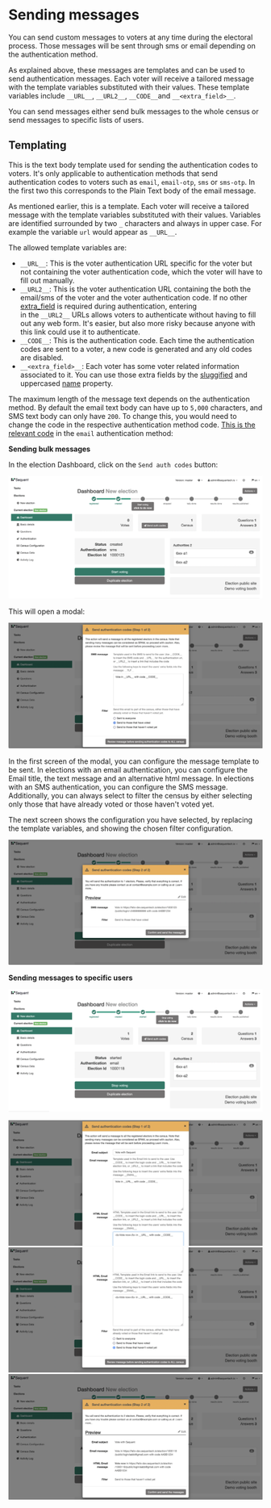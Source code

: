 # Sending messages

You can send custom messages to voters at any time during the electoral process.
Those messages will be sent through sms or email depending on the authentication method.

As explained above, these messages are templates and can be used to send authentication
messages. Each voter will receive a tailored message with the template variables
substituted with their values. These template variables include `__URL__`, `__URL2__`,
`__CODE__`and `__<extra_field>__`.

You can send messages either send bulk messages to the whole census or send messages
to specific lists of users.

## Templating

This is the text body template used for sending the authentication codes to 
voters. It's only applicable to authentication methods that send authentication
codes to voters such as `email`, `email-otp`, `sms` or `sms-otp`. In the first
two this corresponds to the Plain Text body of the email message.

As mentioned earlier, this is a template. Each voter will receive a tailored
message with the template variables substituted with their values. Variables
are identified surrounded by two `_` characters and always in upper case. 
For example the variable `url` would appear as `__URL__`.

The allowed template variables are:
- `__URL__`: This is the voter authentication URL specific for the voter but
not containing the voter authentication code, which the voter will have to fill
out manually.
- `__URL2__`: This is the voter authentication URL containing the 
both the email/sms of the voter and the voter authentication code. If no other
[extra_field](#census-extra_fields) is required during authentication, entering  
in the `__URL2__` URLs allows voters to authenticate without having to fill out 
any web form. It's easier, but also more risky because anyone with this link 
could use it to authenticate.
- `__CODE__`: This is the authentication code. Each time the authentication 
codes are sent to a voter, a new code is generated and any old codes are 
disabled.
- `__<extra_field>__`: Each voter has some voter related information 
associated to it. You can use those extra fields by the 
[sluggified](https://docs.djangoproject.com/en/3.1/ref/utils/#django.utils.text.slugify) 
and uppercased [name](#extra-field-name) property.

The maximum length of the message text depends on the authentication method. By
default the email text body can have up to `5,000` characters, and SMS text
body can only have `200`. To change this, you would need to change the code
in the respective authentication method code. 
[This is the relevant code](https://github.com/sequentech/iam/blob/e9e980f8afd07e32098c487b7a8c3a9b4c5d575a/iam/authmethods/m_email.py#L140) 
in the `email` authentication method:

**Sending bulk messages**

In the election Dashboard, click on the `Send auth codes` button:

![Sms Dashboard](./assets/sms-dashboard.png)

This will open a modal:

![Sms Modal 0](./assets/sms-modal0.png)

In the first screen of the modal, you can configure the message template to be sent. In
elections with an email authentication, you can configure the Email title, the text message
and an alternative html message. In elections with an SMS authentication, you can configure
the SMS message. Additionally, you can always select to filter the census by either
selecting only those that have already voted or those haven't voted yet.

The next screen shows the configuration you have selected, by replacing the template variables,
and showing the chosen filter configuration.

![Sms Modal 0](./assets/sms-modal1.png)

**Sending messages to specific users**

![Email Dashboard](./assets/email-dashboard.png)

![Email Modal 0](./assets/email-modal0.png)
![Email Modal 1](./assets/email-modal1.png)
![Email Modal 2](./assets/email-modal2.png)
